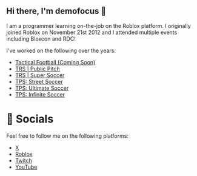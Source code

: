 ## Hi there, I'm demofocus 👋

I am a programmer learning on-the-job on the Roblox platform. I originally joined Roblox on November 21st 2012 and I attended multiple events including Bloxcon and RDC!

I've worked on the following over the years:

- [Tactical Football (Coming Soon)](https://www.roblox.com/games/101002292692997/IN-DEV-Tactical-Football)
- [TRS | Public Pitch](https://www.roblox.com/games/14165106859/TRS-Public-Pitch)
- [TRS | Super Soccer](https://www.roblox.com/games/9505950821/TRS-Super-Soccer-ALPHA)
- [TPS: Street Soccer](https://www.roblox.com/games/335760407/TPS-Street-Soccer)
- [TPS: Ultimate Soccer](https://www.roblox.com/games/5783581/TPS-Ultimate-Soccer)
- [TPS: Infinite Soccer](https://www.roblox.com/games/15862383840/TPS-Infinite-Soccer)

# 📱 Socials
Feel free to follow me on the following platforms:

- [X](https://x.com/demofocusRB)
- [Roblox](https://www.roblox.com/users/1629330294/profile)
- [Twitch](https://www.twitch.tv/demofocus)
- [YouTube](https://www.youtube.com/demofocus)
